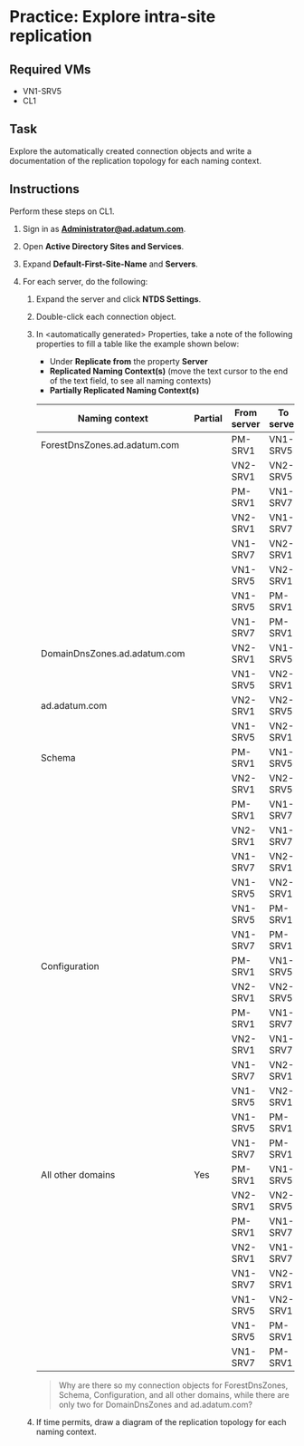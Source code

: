 # Practice: Explore intra-site replication

## Required VMs

* VN1-SRV5
* CL1

## Task

Explore the automatically created connection objects and write a documentation of the replication topology for each naming context.

## Instructions

Perform these steps on CL1.

1. Sign in as **Administrator@ad.adatum.com**.
1. Open **Active Directory Sites and Services**.
1. Expand **Default-First-Site-Name** and **Servers**.
1. For each server, do the following:

    1. Expand the server and click **NTDS Settings**.
    1. Double-click each connection object.
    1. In \<automatically generated\> Properties, take a note of the following properties to fill a table like the example shown below:

        * Under **Replicate from** the property **Server**
        * **Replicated Naming Context(s)** (move the text cursor to the end of the text field, to see all naming contexts)
        * **Partially Replicated Naming Context(s)**

        | Naming context               | Partial | From server | To server |
        | ---------------------------- | ------- | ----------- | --------- |
        | ForestDnsZones.ad.adatum.com |         | PM-SRV1     | VN1-SRV5  |
        |                              |         | VN2-SRV1    | VN2-SRV5  |
        |                              |         | PM-SRV1     | VN1-SRV7  |
        |                              |         | VN2-SRV1    | VN1-SRV7  |
        |                              |         | VN1-SRV7    | VN2-SRV1  |
        |                              |         | VN1-SRV5    | VN2-SRV1  |
        |                              |         | VN1-SRV5    | PM-SRV1   |
        |                              |         | VN1-SRV7    | PM-SRV1   |
        | DomainDnsZones.ad.adatum.com |         | VN2-SRV1    | VN1-SRV5  |
        |                              |         | VN1-SRV5    | VN2-SRV1  |
        | ad.adatum.com                |         | VN2-SRV1    | VN2-SRV5  |
        |                              |         | VN1-SRV5    | VN2-SRV1  |
        | Schema                       |         | PM-SRV1     | VN1-SRV5  |
        |                              |         | VN2-SRV1    | VN2-SRV5  |
        |                              |         | PM-SRV1     | VN1-SRV7  |
        |                              |         | VN2-SRV1    | VN1-SRV7  |
        |                              |         | VN1-SRV7    | VN2-SRV1  |
        |                              |         | VN1-SRV5    | VN2-SRV1  |
        |                              |         | VN1-SRV5    | PM-SRV1   |
        |                              |         | VN1-SRV7    | PM-SRV1   |
        | Configuration                |         | PM-SRV1     | VN1-SRV5  |
        |                              |         | VN2-SRV1    | VN2-SRV5  |
        |                              |         | PM-SRV1     | VN1-SRV7  |
        |                              |         | VN2-SRV1    | VN1-SRV7  |
        |                              |         | VN1-SRV7    | VN2-SRV1  |
        |                              |         | VN1-SRV5    | VN2-SRV1  |
        |                              |         | VN1-SRV5    | PM-SRV1   |
        |                              |         | VN1-SRV7    | PM-SRV1   |
        | All other domains            | Yes     | PM-SRV1     | VN1-SRV5  |
        |                              |         | VN2-SRV1    | VN2-SRV5  |
        |                              |         | PM-SRV1     | VN1-SRV7  |
        |                              |         | VN2-SRV1    | VN1-SRV7  |
        |                              |         | VN1-SRV7    | VN2-SRV1  |
        |                              |         | VN1-SRV5    | VN2-SRV1  |
        |                              |         | VN1-SRV5    | PM-SRV1   |
        |                              |         | VN1-SRV7    | PM-SRV1   |

        > Why are there so my connection objects for ForestDnsZones, Schema, Configuration, and all other domains, while there are only two for DomainDnsZones and ad.adatum.com?

    1. If time permits, draw a diagram of the replication topology for each naming context.

